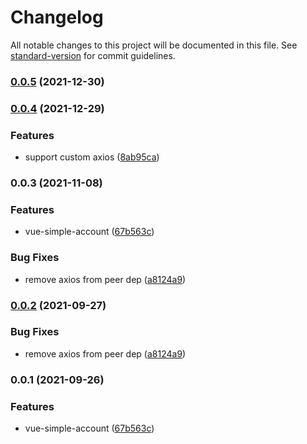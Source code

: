 # Changelog

All notable changes to this project will be documented in this file. See [standard-version](https://github.com/conventional-changelog/standard-version) for commit guidelines.

### [0.0.5](https://github.com/YuJianghao/vue-simple-account/compare/v0.0.4...v0.0.5) (2021-12-30)

### [0.0.4](https://github.com/YuJianghao/vue-simple-account/compare/v0.0.3...v0.0.4) (2021-12-29)


### Features

* support custom axios ([8ab95ca](https://github.com/YuJianghao/vue-simple-account/commit/8ab95ca9dfeb38283c18413291d8be9ab9e21abc))

### 0.0.3 (2021-11-08)


### Features

* vue-simple-account ([67b563c](https://github.com/YuJianghao/vue-simple-account/commit/67b563c62bca1ff4f999ebe962cca95d187818da))


### Bug Fixes

* remove axios from peer dep ([a8124a9](https://github.com/YuJianghao/vue-simple-account/commit/a8124a9e5168640589b169511ac8eaf119367fbf))

### [0.0.2](https://github.com/YuJianghao/vue-simple-account/compare/v0.0.1...v0.0.2) (2021-09-27)


### Bug Fixes

* remove axios from peer dep ([a8124a9](https://github.com/YuJianghao/vue-simple-account/commit/a8124a9e5168640589b169511ac8eaf119367fbf))

### 0.0.1 (2021-09-26)


### Features

* vue-simple-account ([67b563c](https://github.com/YuJianghao/vue-simple-account/commit/67b563c62bca1ff4f999ebe962cca95d187818da))

